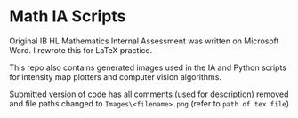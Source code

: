 # Math IA Scripts
Original IB HL Mathematics Internal Assessment was written on Microsoft Word. I rewrote this for LaTeX practice.

This repo also contains generated images used in the IA and Python scripts for intensity map plotters and computer vision algorithms.

Submitted version of code has all comments (used for description) removed and file paths changed to `Images\<filename>.png` (refer to `path of tex file`)
